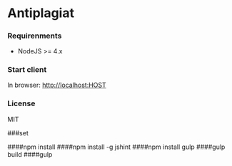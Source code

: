 # Antiplagiat
##### 

### Requirenments
* NodeJS >= 4.x

### Start client
In browser:
[http://localhost:HOST](http://localhost:HOST)

### License
MIT

###set 

####npm install
####npm install -g jshint
####npm install gulp
####gulp build
####gulp